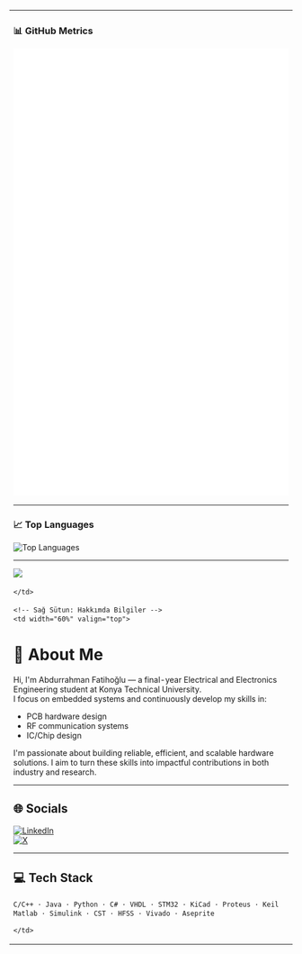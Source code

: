 <table>
  <tr>
    <!-- Sol Sütun: Eklentiler -->
    <td width="40%" valign="top">

### 📊 GitHub Metrics

![GitHub Metrics](https://github.com/FTHGL/FTHGL/blob/main/github-metrics.svg)

---

### 📈 Top Languages

![Top Languages](https://github-readme-stats.vercel.app/api/top-langs/?username=FTHGL&theme=dark&hide_border=false&layout=compact)

---

[![](https://visitcount.itsvg.in/api?id=FTHGL&icon=0&color=0)](https://visitcount.itsvg.in)

    </td>

    <!-- Sağ Sütun: Hakkımda Bilgiler -->
    <td width="60%" valign="top">

# 💫 About Me

Hi, I'm Abdurrahman Fatihoğlu — a final-year Electrical and Electronics Engineering student at Konya Technical University.  
I focus on embedded systems and continuously develop my skills in:

- PCB hardware design  
- RF communication systems  
- IC/Chip design  

I'm passionate about building reliable, efficient, and scalable hardware solutions. I aim to turn these skills into impactful contributions in both industry and research.

---

## 🌐 Socials

[![LinkedIn](https://img.shields.io/badge/LinkedIn-%230077B5.svg?logo=linkedin&logoColor=white)](https://www.linkedin.com/in/abdurrahman-fatiho%C4%9Flu-56820a235/)  
[![X](https://img.shields.io/badge/X-black.svg?logo=X&logoColor=white)](https://x.com/fthgl_)

---

## 💻 Tech Stack

```
C/C++ · Java · Python · C# · VHDL · STM32 · KiCad · Proteus · Keil  
Matlab · Simulink · CST · HFSS · Vivado · Aseprite
```

    </td>
  </tr>
</table>
